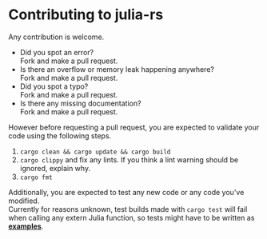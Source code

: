 
# Contributing to julia-rs

Any contribution is welcome.

- Did you spot an error?  
    Fork and make a pull request.
- Is there an overflow or memory leak happening anywhere?  
    Fork and make a pull request.
- Did you spot a typo?  
    Fork and make a pull request.
- Is there any missing documentation?  
    Fork and make a pull request.

However before requesting a pull request, you are expected to validate your code
using the following steps.

1. `cargo clean && cargo update && cargo build`  
2. `cargo clippy` and fix any lints.
    If you think a lint warning should be ignored, explain why.
3. `cargo fmt`

Additionally, you are expected to test any new code or any code you've
modified.  
Currently for reasons unknown, test builds made with `cargo test` will fail when
calling any extern Julia function, so tests might have to be written as
**[examples](/examples)**.
